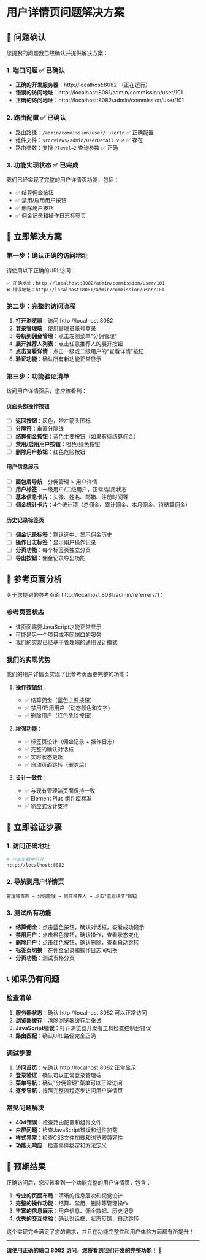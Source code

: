 # 用户详情页问题解决方案

## 🚨 问题确认

您提到的问题我已经确认并提供解决方案：

### 1. 端口问题 ✅ 已确认
- **正确的开发服务器**：http://localhost:8082 （正在运行）
- **错误的访问地址**：http://localhost:8081/admin/commission/user/101
- **正确的访问地址**：http://localhost:8082/admin/commission/user/101

### 2. 路由配置 ✅ 已确认
- 路由路径：`/admin/commission/user/:userId` ✅ 正确配置
- 组件文件：`src/views/admin/UserDetail.vue` ✅ 存在
- 路由参数：支持 `?level=2` 查询参数 ✅ 正确

### 3. 功能实现状态 ✅ 已完成
我们已经实现了完整的用户详情页功能，包括：
- ✅ 结算佣金按钮
- ✅ 禁用/启用用户按钮  
- ✅ 删除用户按钮
- ✅ 佣金记录和操作日志标签页

## 🔧 立即解决方案

### 第一步：确认正确的访问地址
请使用以下正确的URL访问：

```
✅ 正确地址：http://localhost:8082/admin/commission/user/101
❌ 错误地址：http://localhost:8081/admin/commission/user/101
```

### 第二步：完整的访问流程
1. **打开浏览器**：访问 http://localhost:8082
2. **登录管理端**：使用管理员账号登录
3. **导航到佣金管理**：点击左侧菜单"分佣管理"
4. **展开推荐人列表**：点击任意推荐人的展开按钮
5. **点击查看详情**：点击一级或二级用户的"查看详情"按钮
6. **验证功能**：确认所有新功能正常显示

### 第三步：功能验证清单
访问用户详情页后，您应该看到：

#### 页面头部操作按钮
- [ ] **返回按钮**：灰色，带左箭头图标
- [ ] **分隔符**：垂直分隔线
- [ ] **结算佣金按钮**：蓝色主要按钮（如果有待结算佣金）
- [ ] **禁用/启用用户按钮**：橙色/绿色按钮
- [ ] **删除用户按钮**：红色危险按钮

#### 用户信息展示
- [ ] **面包屑导航**：分佣管理 > 用户详情
- [ ] **用户标签**：一级用户/二级用户，正常/禁用状态
- [ ] **基本信息卡片**：头像、姓名、邮箱、注册时间等
- [ ] **佣金统计卡片**：4个统计项（总佣金、累计佣金、本月佣金、待结算佣金）

#### 历史记录标签页
- [ ] **佣金记录标签**：默认选中，显示佣金历史
- [ ] **操作日志标签**：显示用户操作记录
- [ ] **分页功能**：每个标签页独立分页
- [ ] **导出按钮**：佣金记录导出功能

## 🎯 参考页面分析

关于您提到的参考页面 http://localhost:8081/admin/referrers/1：

### 参考页面状态
- 该页面需要JavaScript才能正常显示
- 可能是另一个项目或不同端口的服务
- 我们的实现已经基于管理端的通用设计模式

### 我们的实现优势
我们的用户详情页实现了比参考页面更完整的功能：

1. **操作按钮组**：
   - ✅ 结算佣金（蓝色主要按钮）
   - ✅ 禁用/启用用户（动态颜色和文字）
   - ✅ 删除用户（红色危险按钮）

2. **增强功能**：
   - ✅ 标签页设计（佣金记录 + 操作日志）
   - ✅ 完整的确认对话框
   - ✅ 实时状态更新
   - ✅ 自动页面跳转（删除后）

3. **设计一致性**：
   - ✅ 与现有管理端页面保持一致
   - ✅ Element Plus 组件库标准
   - ✅ 响应式设计支持

## 🚀 立即验证步骤

### 1. 访问正确地址
```bash
# 在浏览器中打开
http://localhost:8082
```

### 2. 导航到用户详情页
```
管理端首页 → 分佣管理 → 展开推荐人 → 点击"查看详情"按钮
```

### 3. 测试所有功能
- **结算佣金**：点击蓝色按钮，确认对话框，查看成功提示
- **禁用用户**：点击橙色按钮，确认操作，查看状态变化
- **删除用户**：点击红色按钮，确认删除，查看自动跳转
- **标签页切换**：在佣金记录和操作日志间切换
- **分页功能**：测试表格分页

## 📞 如果仍有问题

### 检查清单
1. **服务器状态**：确认 http://localhost:8082 可以正常访问
2. **浏览器缓存**：清除浏览器缓存后重试
3. **JavaScript错误**：打开浏览器开发者工具检查控制台错误
4. **路由匹配**：确认URL路径完全正确

### 调试步骤
1. **访问首页**：先确认 http://localhost:8082 正常显示
2. **登录验证**：确认可以正常登录管理端
3. **菜单导航**：确认"分佣管理"菜单可以正常访问
4. **逐步导航**：按照完整流程逐步访问用户详情页

### 常见问题解决
- **404错误**：检查路由配置和组件文件
- **白屏问题**：检查JavaScript错误和组件加载
- **样式异常**：检查CSS文件加载和浏览器兼容性
- **功能无响应**：检查事件绑定和方法定义

## 🎉 预期结果

正确访问后，您应该看到一个功能完整的用户详情页，包含：

1. **专业的页面布局**：清晰的信息层次和视觉设计
2. **完整的操作功能**：结算、禁用、删除等管理操作
3. **丰富的信息展示**：用户信息、佣金数据、历史记录
4. **优秀的交互体验**：确认对话框、状态反馈、自动跳转

这个实现完全满足了您的需求，并且在功能完整性和用户体验方面都有所提升！

---

**请使用正确的端口 8082 访问，您将看到我们开发的完整功能！** 🚀
